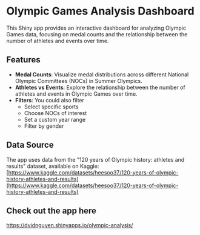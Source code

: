 # Olympic Games Analysis Dashboard

This Shiny app provides an interactive dashboard for analyzing Olympic Games data, focusing on medal counts and the relationship between the number of athletes and events over time.

## Features

- **Medal Counts**: Visualize medal distributions across different National Olympic Committees (NOCs) in Summer Olympics.
- **Athletes vs Events**: Explore the relationship between the number of athletes and events in Olympic Games over time.
- **Filters**: You could also filter
  - Select specific sports
  - Choose NOCs of interest
  - Set a custom year range
  - Filter by gender

## Data Source

The app uses data from the "120 years of Olympic history: athletes and results" dataset, available on Kaggle: [https://www.kaggle.com/datasets/heesoo37/120-years-of-olympic-history-athletes-and-results](https://www.kaggle.com/datasets/heesoo37/120-years-of-olympic-history-athletes-and-results)

## Check out the app here

 https://dvidnguyen.shinyapps.io/olympic-analysis/
